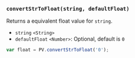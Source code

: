 ### ``convertStrToFloat(string, defaultFloat)``
Returns a equivalent float value for ``string``.

- `string` `<String>`
- `defaultFloat` `<Number>`: Optional, default is `0`

```js
var float = PV.convertStrToFloat('0');
```